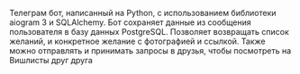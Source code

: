 Телеграм бот, написанный на Python, с использованием библиотеки aiogram 3 и SQLAlchemy. 
Бот сохраняет данные из сообщения пользователя в базу данных PostgreSQL. 
Позволяет возвращать список желаний, и конкретное желание с фотографией и ссылкой.
Также можно отправлять и принимать запросы в друзья, чтобы посмотреть на Вишлисты друг друга
